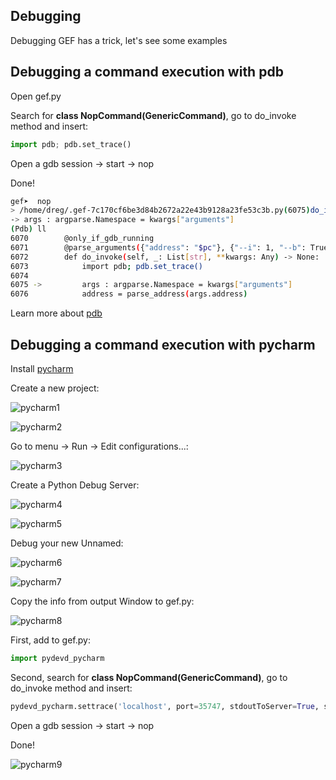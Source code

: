 ## Debugging

Debugging GEF has a trick, let's see some examples

## Debugging a command execution with pdb

Open gef.py

Search for **class NopCommand(GenericCommand)**, go to do_invoke method and insert:

```python
import pdb; pdb.set_trace()
```

Open a gdb session -> start -> nop

Done!
```bash
gef➤  nop
> /home/dreg/.gef-7c170cf6be3d84b2672a22e43b9128a23fe53c3b.py(6075)do_invoke()
-> args : argparse.Namespace = kwargs["arguments"]
(Pdb) ll
6070 	    @only_if_gdb_running
6071 	    @parse_arguments({"address": "$pc"}, {"--i": 1, "--b": True, "--f": True, "--n": True})
6072 	    def do_invoke(self, _: List[str], **kwargs: Any) -> None:
6073 	        import pdb; pdb.set_trace()
6074
6075 ->	        args : argparse.Namespace = kwargs["arguments"]
6076 	        address = parse_address(args.address)
```

Learn more about [pdb](https://docs.python.org/3/library/pdb.html)

## Debugging a command execution with pycharm

Install [pycharm](https://www.jetbrains.com/help/pycharm/installation-guide.html)

Create a new project:

![pycharm1](https://github.com/hugsy/gef/assets/9882181/600a9522-208a-4f2e-89b2-707136ba020a)

![pycharm2](https://github.com/hugsy/gef/assets/9882181/4cf51b17-6aa0-463f-b538-200dd9e9b5e6)

Go to menu -> Run -> Edit configurations...:

![pycharm3](https://github.com/hugsy/gef/assets/9882181/6fdacda8-c4cc-44e0-8fc1-3b18cf118fbe)

Create a Python Debug Server:

![pycharm4](https://github.com/hugsy/gef/assets/9882181/09f99b28-5716-48be-8a0c-8ed69920c4a0)

![pycharm5](https://github.com/hugsy/gef/assets/9882181/814fe019-c390-4ca3-8605-e3842be04df1)

Debug your new Unnamed:

![pycharm6](https://github.com/hugsy/gef/assets/9882181/f0f1eee9-fcaa-4919-8985-8d7d09907ebd)

![pycharm7](https://github.com/hugsy/gef/assets/9882181/039e8749-b949-49e8-917f-b592f9cf6dac)

Copy the info from output Window to gef.py:

![pycharm8](https://github.com/hugsy/gef/assets/9882181/be24ee23-3101-4b71-b62f-70883c9135ad)

First, add to gef.py:
```python
import pydevd_pycharm
```

Second, search for **class NopCommand(GenericCommand)**, go to do_invoke method and insert:

```python
pydevd_pycharm.settrace('localhost', port=35747, stdoutToServer=True, stderrToServer=True)
```

Open a gdb session -> start -> nop

Done!

![pycharm9](https://github.com/hugsy/gef/assets/9882181/b22ec431-57e7-442a-835e-5817bdac7687)

